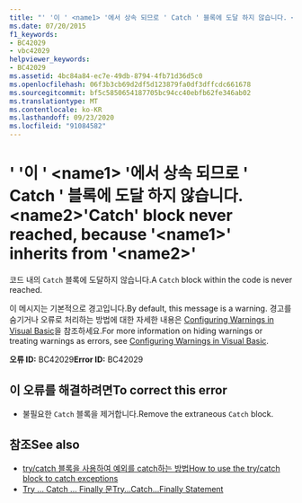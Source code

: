 ```yaml
---
title: "' '이 ' <name1> '에서 상속 되므로 ' Catch ' 블록에 도달 하지 않습니다. <name2>"
ms.date: 07/20/2015
f1_keywords:
- BC42029
- vbc42029
helpviewer_keywords:
- BC42029
ms.assetid: 4bc84a84-ec7e-49db-8794-4fb71d36d5c0
ms.openlocfilehash: 06f3b3cb69d2df5d123879fa0df3dffcdc661678
ms.sourcegitcommit: bf5c5850654187705bc94cc40ebfb62fe346ab02
ms.translationtype: MT
ms.contentlocale: ko-KR
ms.lasthandoff: 09/23/2020
ms.locfileid: "91084582"
---
```

# <a name="catch-block-never-reached-because-name1-inherits-from-name2"></a><span data-ttu-id="271d5-102">' '이 ' \<name1> '에서 상속 되므로 ' Catch ' 블록에 도달 하지 않습니다. \<name2></span><span class="sxs-lookup"><span data-stu-id="271d5-102">'Catch' block never reached, because '\<name1>' inherits from '\<name2>'</span></span>

<span data-ttu-id="271d5-103">코드 내의 `Catch` 블록에 도달하지 않습니다.</span><span class="sxs-lookup"><span data-stu-id="271d5-103">A `Catch` block within the code is never reached.</span></span>  
  
 <span data-ttu-id="271d5-104">이 메시지는 기본적으로 경고입니다.</span><span class="sxs-lookup"><span data-stu-id="271d5-104">By default, this message is a warning.</span></span> <span data-ttu-id="271d5-105">경고를 숨기거나 오류로 처리하는 방법에 대한 자세한 내용은 [Configuring Warnings in Visual Basic](/visualstudio/ide/configuring-warnings-in-visual-basic)을 참조하세요.</span><span class="sxs-lookup"><span data-stu-id="271d5-105">For more information on hiding warnings or treating warnings as errors, see [Configuring Warnings in Visual Basic](/visualstudio/ide/configuring-warnings-in-visual-basic).</span></span>  
  
 <span data-ttu-id="271d5-106">**오류 ID:** BC42029</span><span class="sxs-lookup"><span data-stu-id="271d5-106">**Error ID:** BC42029</span></span>  
  
## <a name="to-correct-this-error"></a><span data-ttu-id="271d5-107">이 오류를 해결하려면</span><span class="sxs-lookup"><span data-stu-id="271d5-107">To correct this error</span></span>  
  
- <span data-ttu-id="271d5-108">불필요한 `Catch` 블록을 제거합니다.</span><span class="sxs-lookup"><span data-stu-id="271d5-108">Remove the extraneous `Catch` block.</span></span>  
  
## <a name="see-also"></a><span data-ttu-id="271d5-109">참조</span><span class="sxs-lookup"><span data-stu-id="271d5-109">See also</span></span>

- [<span data-ttu-id="271d5-110">try/catch 블록을 사용하여 예외를 catch하는 방법</span><span class="sxs-lookup"><span data-stu-id="271d5-110">How to use the try/catch block to catch exceptions</span></span>](../../standard/exceptions/how-to-use-the-try-catch-block-to-catch-exceptions.md)
- [<span data-ttu-id="271d5-111">Try ... Catch ... Finally 문</span><span class="sxs-lookup"><span data-stu-id="271d5-111">Try...Catch...Finally Statement</span></span>](../language-reference/statements/try-catch-finally-statement.md)
